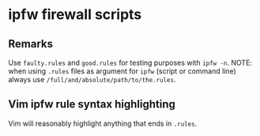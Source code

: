 # ipfw firewall scripts
## Remarks
Use `faulty.rules` and `good.rules` for testing purposes with `ipfw -n`.
NOTE: when using `.rules` files as argument for `ipfw` (script or command line) always use `/full/and/absolute/path/to/the.rules`.
## Vim ipfw rule syntax highlighting
Vim will reasonably highlight anything that ends in `.rules`.
